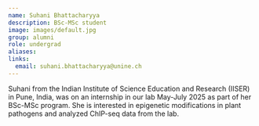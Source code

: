 ```yaml
---
name: Suhani Bhattacharyya
description: BSc-MSc student
image: images/default.jpg
group: alumni
role: undergrad
aliases:
links:
  email: suhani.bhattacharyya@unine.ch
---
```


Suhani from the Indian Institute of Science Education and Research (IISER) in Pune, India, was on an internship in our lab May-July 2025 as part of her BSc-MSc program. She is interested in epigenetic modifications in plant pathogens and analyzed ChIP-seq data from the lab.